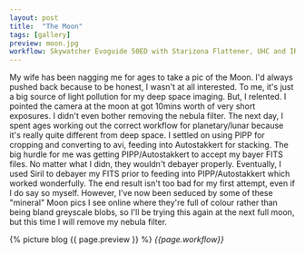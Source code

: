 ```yaml
---
layout: post
title:  "The Moon"
tags: [gallery]
preview: moon.jpg
workflow: Skywatcher Evoguide 50ED with Starizona Flattener, UHC and IR Cut filter, Risingcam IMX585, ~10mins of data
---
```

My wife has been nagging me for ages to take a pic of the Moon. I'd always pushed back because to be honest, I wasn't at all interested. To me, it's just a big source of light pollution for my deep space imaging. But, I relented. I pointed the camera at the moon at got 10mins worth of very short exposures. I didn't even bother removing the nebula filter. The next day, I spent ages working out the correct workflow for planetary/lunar because it's really quite different from deep space. I settled on using PIPP for cropping and converting to avi, feeding into Autostakkert for stacking. The big hurdle for me was getting PIPP/Autostakkert to accept my bayer FITS files. No matter what I didn, they wouldn't debayer properly. Eventually, I used Siril to debayer my FITS prior to feeding into PIPP/Autostakkert which worked wonderfully. The end result isn't too bad for my first attempt, even if I do say so myself. However, I've now been seduced by some of these "mineral" Moon pics I see online where they're full of colour rather than being bland greyscale blobs, so I'll be trying this again at the next full moon, but this time I will remove my nebula filter.

{% picture blog {{ page.preview }} %}
_{{page.workflow}}_
